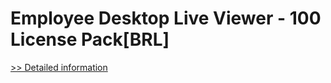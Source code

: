 # Employee Desktop Live Viewer - 100 License Pack[BRL]
[>> Detailed information](https://secure.element5.com/esales/product.html?productid=300384696&affiliateid=200057808)